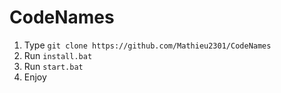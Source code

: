 # CodeNames

1. Type `git clone https://github.com/Mathieu2301/CodeNames`
1. Run `install.bat`
2. Run `start.bat`
3. Enjoy
